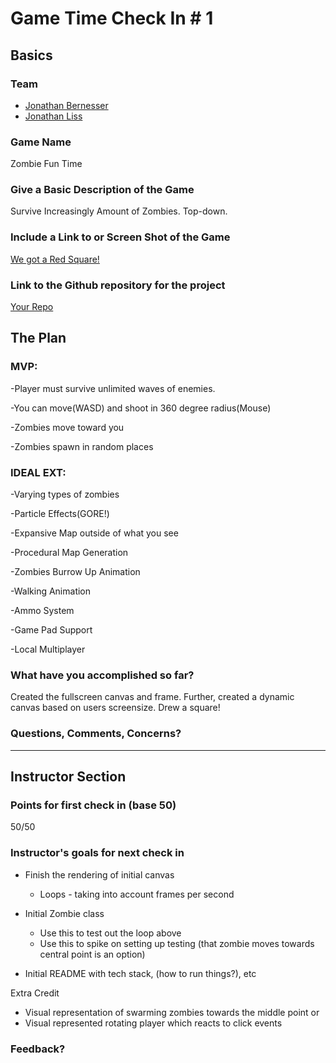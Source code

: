 # Game Time Check In # 1

## Basics

### Team
- [Jonathan Bernesser](https://github.com/Jbern16)
- [Jonathan Liss](https://github.com/jdliss)

### Game Name

Zombie Fun Time

### Give a Basic Description of the Game

Survive Increasingly Amount of Zombies. Top-down.

### Include a Link to or Screen Shot of the Game

[We got a Red Square!](http://imgur.com/HGsRS8y)

### Link to the Github repository for the project
[Your Repo](https://github.com/jdliss/game-time)

## The Plan

### MVP:

-Player must survive unlimited waves of enemies. 

-You can move(WASD) and shoot in 360 degree radius(Mouse)

-Zombies move toward you

-Zombies spawn in random places

### IDEAL EXT:

-Varying types of zombies

-Particle Effects(GORE!)

-Expansive Map outside of what you see

-Procedural Map Generation

-Zombies Burrow Up Animation

-Walking Animation

-Ammo System

-Game Pad Support

-Local Multiplayer

### What have you accomplished so far?
Created the fullscreen canvas and frame. Further, created a dynamic canvas based on users screensize. Drew a square! 

### Questions, Comments, Concerns?

-----

## Instructor Section

### Points for first check in (base 50)

50/50

### Instructor's goals for next check in

- Finish the rendering of initial canvas
  - Loops - taking into account frames per second

- Initial Zombie class
  - Use this to test out the loop above
  - Use this to spike on setting up testing (that zombie moves towards central point is an option)

- Initial README with tech stack, (how to run things?), etc

Extra Credit

- Visual representation of swarming zombies towards the middle point
or
- Visual represented rotating player which reacts to click events

### Feedback?
